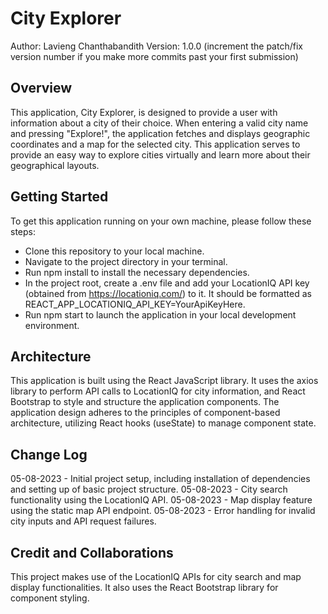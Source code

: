 # City Explorer

Author: Lavieng Chanthabandith
Version: 1.0.0 (increment the patch/fix version number if you make more commits past your first submission)

## Overview
This application, City Explorer, is designed to provide a user with information about a city of their choice. When entering a valid city name and pressing "Explore!", the application fetches and displays geographic coordinates and a map for the selected city. This application serves to provide an easy way to explore cities virtually and learn more about their geographical layouts.

## Getting Started
To get this application running on your own machine, please follow these steps:

- Clone this repository to your local machine.
- Navigate to the project directory in your terminal.
- Run npm install to install the necessary dependencies.
- In the project root, create a .env file and add your LocationIQ API key (obtained from https://locationiq.com/) to it. It should be formatted as REACT_APP_LOCATIONIQ_API_KEY=YourApiKeyHere.
- Run npm start to launch the application in your local development environment.

## Architecture
This application is built using the React JavaScript library. It uses the axios library to perform API calls to LocationIQ for city information, and React Bootstrap to style and structure the application components. The application design adheres to the principles of component-based architecture, utilizing React hooks (useState) to manage component state.

## Change Log
05-08-2023 - Initial project setup, including installation of dependencies and setting up of basic project structure.
05-08-2023 - City search functionality using the LocationIQ API.
05-08-2023 - Map display feature using the static map API endpoint.
05-08-2023 - Error handling for invalid city inputs and API request failures.

## Credit and Collaborations
This project makes use of the LocationIQ APIs for city search and map display functionalities. It also uses the React Bootstrap library for component styling.